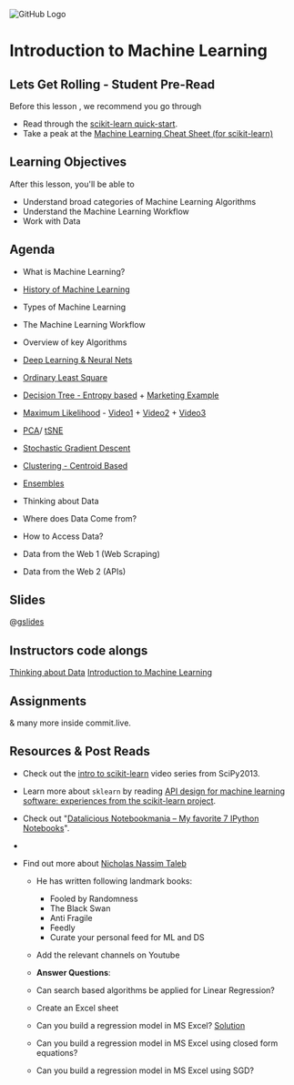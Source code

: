 ![GitHub Logo](https://s3.ap-south-1.amazonaws.com/greyatom-social/GreyAtom-logo.png)

# Introduction to Machine Learning

## Lets Get Rolling - Student Pre-Read
Before this lesson , we recommend you go through

 * Read through the [scikit-learn quick-start](http://scikit-learn.org/dev/tutorial/basic/tutorial.html).
 * Take a peak at the [Machine Learning Cheat Sheet (for scikit-learn)](http://scikit-learn.org/stable/tutorial/machine_learning_map/index.html)


## Learning Objectives 

After this lesson, you'll be able to 

* Understand broad categories of Machine Learning Algorithms
* Understand the Machine Learning Workflow
* Work with Data 


## Agenda

* What is Machine Learning?
* [History of Machine Learning](https://en.wikipedia.org/wiki/Timeline_of_machine_learning)
* Types of Machine Learning
* The Machine Learning Workflow
* Overview of key Algorithms
 * [Deep Learning & Neural Nets](https://docs.google.com/spreadsheets/d/1fR4duGwU05o-STngjAaDIsHSxruiKOipfmTTX8NQtgY/pubhtml)
 *  [Ordinary Least Square](https://isites.harvard.edu/fs/docs/icb.topic515975.files/OLSDerivation.pdf)
 * [Decision Tree - Entropy based](https://www.quora.com/What-is-an-intuitive-explanation-of-a-decision-tree) + [Marketing Example](http://www.simafore.com/blog/bid/78307/How-to-use-decision-trees-in-customer-acquisition-strategies)
 * [Maximum Likelihood](https://www.quora.com/How-do-you-explain-maximum-likelihood-estimation-intuitively) - [Video1](https://www.youtube.com/watch?v=I_dhPETvll8) + [Video2](https://www.youtube.com/watch?v=Z582V53dfr8) + [Video3](https://www.youtube.com/watch?v=jpHreXjtw1Q)
 * [PCA](https://stats.stackexchange.com/questions/2691/making-sense-of-principal-component-analysis-eigenvectors-eigenvalues)/ [tSNE]()
 * [Stochastic Gradient Descent](https://www.quora.com/What-is-an-intuitive-explanation-of-gradient-descent) 
 * [Clustering - Centroid Based](https://www.slideshare.net/kasunrangawijeweera/k-means-clustering-algorithm)
 * [Ensembles](https://www.youtube.com/watch?v=Cn7StaXU_8o)

* Thinking about Data
* Where does Data Come from?
* How to Access Data?
* Data from the Web 1 (Web Scraping)
* Data from the Web 2 (APIs)


## Slides

@[gslides](1s3zdFAgl8tmIckLk5BRMXPytU6Q-IZROw_qhm-4PVBM)

## Instructors code alongs

[Thinking about Data](https://github.com/soumendra/greyatom_twobeards/blob/master/content/01_lectures/002_week_1_day_1.ipynb)
[Introduction to Machine Learning](https://github.com/soumendra/greyatom_twobeards/blob/master/content/01_lectures/001_intro_to_ml.ipynb)


## Assignments 


& many more inside commit.live.


## Resources & Post Reads

* Check out the [intro to scikit-learn][] video series from SciPy2013.
* Learn more about `sklearn` by reading [API design for machine learning software: experiences from the scikit-learn project](http://arxiv.org/abs/1309.0238).
 * Check out "[Datalicious Notebookmania – My favorite 7 IPython Notebooks](http://beautifuldata.net/2014/03/datalicious-notebookmania-my-favorite-7-ipython-notebooks/)".
* [intro to scikit-learn]: https://www.youtube.com/watch?v=r4bRUvvlaBw

* Find out more about [Nicholas Nassim Taleb](https://en.wikipedia.org/wiki/Nassim_Nicholas_Taleb)
  * He has written following landmark books:
    * Fooled by Randomness
    * The Black Swan
    * Anti Fragile 
    * Feedly 
    * Curate your personal feed for ML and DS

   * Add the relevant channels on Youtube 

   * **Answer Questions**:

   * Can search based algorithms be applied for Linear Regression?
   * Create an Excel sheet 
   * Can you build a regression model in MS Excel? [Solution](http://www.clemson.edu/ces/phoenix/tutorials/excel/regression.html)
   * Can you build a regression model in MS Excel using closed form equations?
   * Can you build a regression model in MS Excel using SGD?

